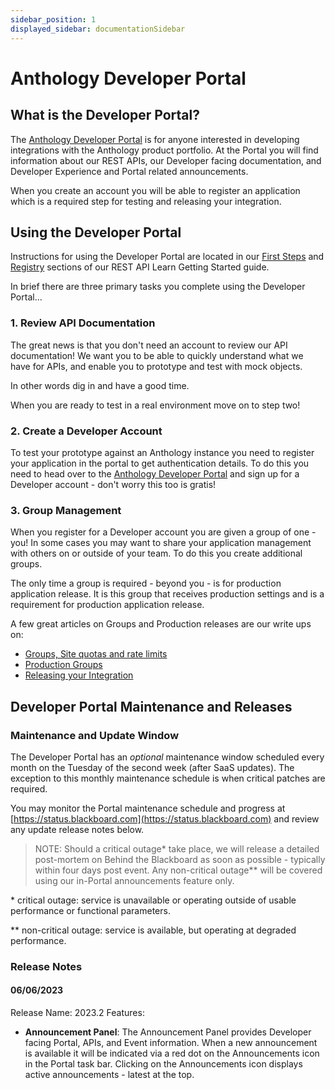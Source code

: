 ```yaml
---
sidebar_position: 1
displayed_sidebar: documentationSidebar
---
```


# Anthology Developer Portal

## What is the Developer Portal?
The [Anthology Developer Portal](https://developer.anthology.com) is for anyone interested in developing integrations with the Anthology product portfolio. At the Portal you will find information about our REST APIs, our Developer facing documentation, and Developer Experience and Portal related announcements. 

When you create an account you will be able to register an application which is a required step for testing and releasing your integration.
## Using the Developer Portal
Instructions for using the Developer Portal are located in our [First Steps](../REST%20APIs/Learn/Getting%20Started/first-steps.md) and [Registry](../REST%20APIs/Learn/Getting%20Started/registry.md) sections of our REST API Learn Getting Started guide.

In brief there are three primary tasks you complete using the Developer Portal...
### 1. Review API Documentation
The great news is that you don't need an account to review our API documentation! We want you to be able to quickly understand what we have for APIs, and enable you to prototype and test with mock objects. 

In other words dig in and have a good time. 

When you are ready to test in a real environment move on to step two!
### 2. Create a Developer Account
To test your prototype against an Anthology instance you need to register your application in the portal to get authentication details. To do this you need to head over to the [Anthology Developer Portal](https://developer.anthology.com) and sign up for a Developer account - don't worry this too is gratis!
### 3. Group Management
When you register for a Developer account you are given a group of one - you! In some cases you may want to share your application management with others on or outside of your team. To do this you create additional groups. 

The only time a group is required - beyond you - is for production application release. It is this group that receives production settings and is a requirement for production application release.

A few great articles on Groups and Production releases are our write ups on:
- [Groups, Site quotas and rate limits](../REST%20APIs/Learn/Admin/groups-quotas-rates.md)
- [Production Groups](../REST%20APIs/Learn/Admin/production-groups.md)
- [Releasing your Integration](../REST%20APIs/Learn/Getting%20Started/releasing-your-integration.md)
## Developer Portal Maintenance and Releases <a id="release_notes"></a>
### Maintenance and Update Window
The Developer Portal has an _optional_ maintenance window scheduled every month on the Tuesday of the second week (after SaaS updates). The exception to this monthly maintenance schedule is when critical patches are required.

You may monitor the Portal maintenance schedule and progress at [https://status.blackboard.com](https://status.blackboard.com) and review any update release notes below.

> NOTE: Should a critical outage\* take place, we will release a detailed post-mortem on Behind the Blackboard as soon as possible - typically within four days post event. Any non-critical outage\*\* will be covered using our in-Portal announcements feature only.

\* critical outage: service is unavailable or operating outside of usable performance or functional parameters.

\*\* non-critical outage: service is available, but operating at degraded performance.

### Release Notes

#### 06/06/2023
Release Name: 2023.2
Features:
* **Announcement Panel**: The Announcement Panel provides Developer facing Portal, APIs, and Event information. When a new announcement is available it will be indicated via a red dot on the Announcements icon in the Portal task bar. Clicking on the Announcements icon displays active announcements - latest at the top.


